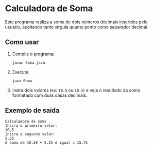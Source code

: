 # Calculadora de Soma

Este programa realiza a soma de dois números decimais inseridos pelo usuário, aceitando tanto vírgula quanto ponto como separador decimal.

## Como usar

1. Compile o programa:
   ```bash
   javac Soma.java
   ```

2. Execute:
   ```bash
   java Soma
   ```

3. Insira dois valores (ex: `10,5` ou `10.5`) e veja o resultado da soma formatado com duas casas decimais.

## Exemplo de saída

```
Calculadora de Soma  
Insira o primeiro valor:  
10,5  
Insira o segundo valor:  
5.25  
A soma de 10.50 + 5.25 é igual a 15.75
```
